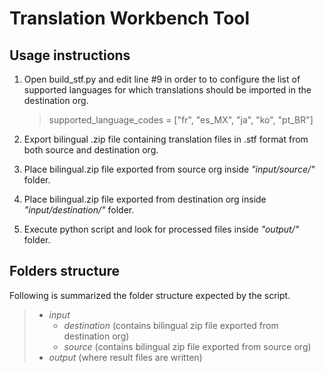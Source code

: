 # Translation Workbench Tool

## Usage instructions

1. Open build_stf.py and edit line #9 in order to to configure the list of supported languages for which translations should be imported in the destination org.

    > supported_language_codes = ["fr", "es_MX", "ja", "ko", "pt_BR"]
 
2. Export bilingual .zip file containing translation files in .stf format from both source and destination org.
3. Place bilingual.zip file exported from source org inside _"input/source/"_ folder.
4. Place bilingual.zip file exported from destination org inside _"input/destination/"_ folder.
5. Execute python script and look for processed files inside _"output/"_ folder.

## Folders structure

Following is summarized the folder structure expected by the script.

> * _input_
>   * _destination_ (contains bilingual zip file exported from destination org)
>   * _source_ (contains bilingual zip file exported from source org)
> * _output_ (where result files are written)